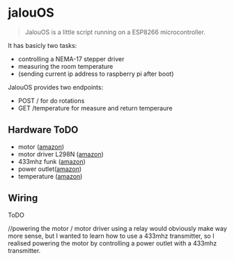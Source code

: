 # jalouOS
> JalouOS is a little script running on a ESP8266 microcontroller. 

It has basicly two tasks: 
* controlling a NEMA-17 stepper driver 
* measuring the room temperature
* (sending current ip address to raspberry pi after boot)

JalouOS provides two endpoints: 
* POST / for do rotations
* GET /temperature for measure and return temperaure

## Hardware ToDO
* motor ([amazon](https://www.amazon.de/gp/product/B015ST2U5A/ref=ppx_yo_dt_b_asin_title_o04_s00?ie=UTF8&psc=1))
* motor driver L298N ([amazon](https://www.amazon.de/gp/product/B00Q6WPVU0/ref=ppx_yo_dt_b_search_asin_title?ie=UTF8&psc=1))
* 433mhz funk ([amazon](https://www.amazon.de/gp/product/B071J2Z3YK/ref=ppx_yo_dt_b_search_asin_title?ie=UTF8&psc=1))
* power outlet([amazon](https://www.amazon.de/Brennenstuhl-Funkschalt-Set-Funksteckdosen-Innenbereich-Kindersicherung/dp/B073W52CS8/ref=sr_1_3?__mk_de_DE=ÅMÅŽÕÑ&crid=3SAK2QT1X6IBC&dchild=1&keywords=brennstuhl+funksteckdosenset&qid=1606205414&sprefix=Brennstuhl+fu%2Celectronics%2C246&sr=8-3))
* temperature ([amazon](https://www.amazon.de/gp/product/B00N1TSSD8/ref=ppx_yo_dt_b_search_asin_title?ie=UTF8&psc=1))


## Wiring
ToDO


//powering the motor / motor driver using a relay would obviously make way more sense, but I wanted to learn how to use a 433mhz transmitter, so I realised powering the motor by controlling a power outlet with a 433mhz transmitter.

